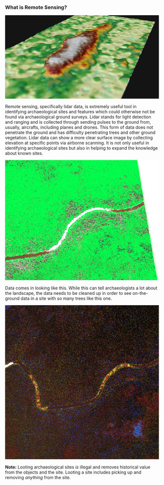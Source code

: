 ### What is Remote Sensing?

![dcfrontlandscape3d](https://raw.githubusercontent.com/kkingsland/Remote-Sensing-in-Archaeology/kkingsland-photos/Front_Landscape.jpg)

Remote sensing, specifically lidar data, is extremely useful tool in identifying archaeological sites and features which could otherwise not be found via archaeological ground surveys. Lidar stands for light detection and ranging and is collected through sending pulses to the ground from, usually, aircrafts, including planes and drones. This form of data does not penetrate the ground and has difficulty penetrating trees and other ground vegetation. Lidar data can show a more clear surface image by collecting elevation at specific points via airborne scanning. It is not only useful in identifying archaeological sites but also in helping to expand the knowledge about known sites.

![pointcloud](https://github.com/kkingsland/Remote-Sensing-in-Archaeology/blob/kkingsland-photos/4.png)

Data comes in looking like this. While this can tell archaeologists a lot about the landscape, the data needs to be cleaned up in order to see on-the-ground data in a site with so many trees like this one.

![pointcloud2](https://github.com/kkingsland/Remote-Sensing-in-Archaeology/blob/kkingsland-photos/5.png)

**Note:** Looting archaeological sites _is_ illegal and removes historical value from the objects and the site. Looting a site includes picking up and removing _anything_ from the site. 
